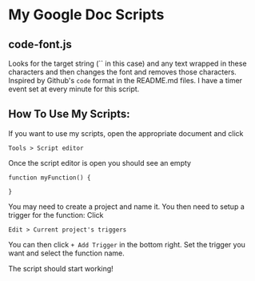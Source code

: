 # My Google Doc Scripts

## code-font.js
Looks for the target string (`` in this case) and any text wrapped in these characters and then changes the font and removes those characters.
Inspired by Github's ``` code ``` format in the README.md files.
I have a timer event set at every minute for this script.

## How To Use My Scripts:
If you want to use my scripts, open the appropriate document
and click
```
Tools > Script editor
```
Once the script editor is open you should see an empty
```
function myFunction() {

}
```
You may need to create a project and name it.
You then need to setup a trigger for the function:
Click
```
Edit > Current project's triggers
```
You can then click ```+ Add Trigger``` in the bottom right.
Set the trigger you want and select the function name.

The script should start working!